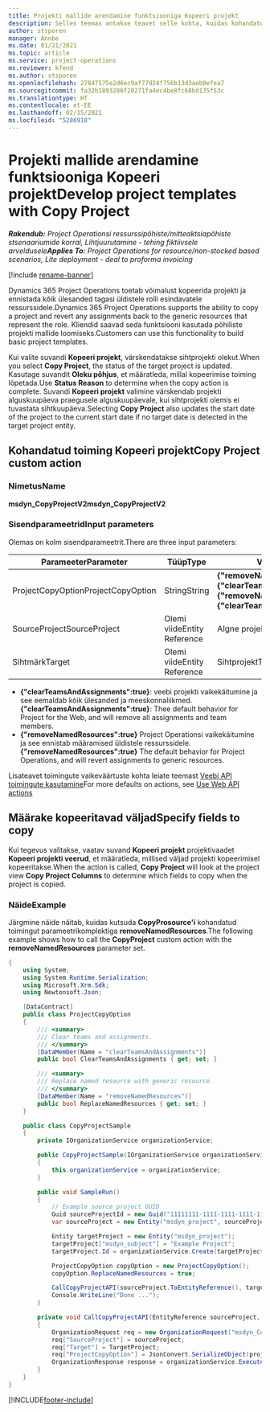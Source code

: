 ```yaml
---
title: Projekti mallide arendamine funktsiooniga Kopeeri projekt
description: Selles teemas antakse teavet selle kohta, kuidas kohandatud toimingut Kopeeri projekt kasutades projekti malle luua.
author: stsporen
manager: Annbe
ms.date: 01/21/2021
ms.topic: article
ms.service: project-operations
ms.reviewer: kfend
ms.author: stsporen
ms.openlocfilehash: 27847575e2d6ec9af77d24f756b13d3aeb0efea7
ms.sourcegitcommit: fa32b1893286f20271fa4ec4be8fc68bd135f53c
ms.translationtype: HT
ms.contentlocale: et-EE
ms.lasthandoff: 02/15/2021
ms.locfileid: "5286918"
---
```

# <a name="develop-project-templates-with-copy-project"></a><span data-ttu-id="b5f83-103">Projekti mallide arendamine funktsiooniga Kopeeri projekt</span><span class="sxs-lookup"><span data-stu-id="b5f83-103">Develop project templates with Copy Project</span></span>

<span data-ttu-id="b5f83-104">_**Rakendub:** Project Operationsi ressurssipõhiste/mitteaktsiapõhiste stsenaariumide korral,  Lihtjuurutamine - tehing fiktiivsele arveldusele_</span><span class="sxs-lookup"><span data-stu-id="b5f83-104">_**Applies To:** Project Operations for resource/non-stocked based scenarios, Lite deployment - deal to proforma invoicing_</span></span>

[!include [rename-banner](~/includes/cc-data-platform-banner.md)]

<span data-ttu-id="b5f83-105">Dynamics 365 Project Operations toetab võimalust kopeerida projekti ja ennistada kõik ülesanded tagasi üldistele rolli esindavatele ressurssidele.</span><span class="sxs-lookup"><span data-stu-id="b5f83-105">Dynamics 365 Project Operations supports the ability to copy a project and revert any assignments back to the generic resources that represent the role.</span></span> <span data-ttu-id="b5f83-106">Kliendid saavad seda funktsiooni kasutada põhiliste projekti mallide loomiseks.</span><span class="sxs-lookup"><span data-stu-id="b5f83-106">Customers can use this functionality to build basic project templates.</span></span>

<span data-ttu-id="b5f83-107">Kui valite suvandi **Kopeeri projekt**, värskendatakse sihtprojekti olekut.</span><span class="sxs-lookup"><span data-stu-id="b5f83-107">When you select **Copy Project**, the status of the target project is updated.</span></span> <span data-ttu-id="b5f83-108">Kasutage suvandit **Oleku põhjus**, et määratleda, millal kopeerimise toiming lõpetada.</span><span class="sxs-lookup"><span data-stu-id="b5f83-108">Use **Status Reason** to determine when the copy action is complete.</span></span> <span data-ttu-id="b5f83-109">Suvandi **Kopeeri projekt** valimine värskendab projekti alguskuupäeva praegusele alguskuupäevale, kui sihtprojekti olemis ei tuvastata sihtkuupäeva.</span><span class="sxs-lookup"><span data-stu-id="b5f83-109">Selecting **Copy Project** also updates the start date of the project to the current start date if no target date is detected in the target project entity.</span></span>

## <a name="copy-project-custom-action"></a><span data-ttu-id="b5f83-110">Kohandatud toiming Kopeeri projekt</span><span class="sxs-lookup"><span data-stu-id="b5f83-110">Copy Project custom action</span></span> 

### <a name="name"></a><span data-ttu-id="b5f83-111">Nimetus</span><span class="sxs-lookup"><span data-stu-id="b5f83-111">Name</span></span> 

<span data-ttu-id="b5f83-112">**msdyn_CopyProjectV2**</span><span class="sxs-lookup"><span data-stu-id="b5f83-112">**msdyn_CopyProjectV2**</span></span>

### <a name="input-parameters"></a><span data-ttu-id="b5f83-113">Sisendparameetrid</span><span class="sxs-lookup"><span data-stu-id="b5f83-113">Input parameters</span></span>
<span data-ttu-id="b5f83-114">Olemas on kolm sisendparameetrit.</span><span class="sxs-lookup"><span data-stu-id="b5f83-114">There are three input parameters:</span></span>

| <span data-ttu-id="b5f83-115">Parameeter</span><span class="sxs-lookup"><span data-stu-id="b5f83-115">Parameter</span></span>          | <span data-ttu-id="b5f83-116">Tüüp</span><span class="sxs-lookup"><span data-stu-id="b5f83-116">Type</span></span>   | <span data-ttu-id="b5f83-117">Väärtused</span><span class="sxs-lookup"><span data-stu-id="b5f83-117">Values</span></span>                                                   | 
|--------------------|--------|----------------------------------------------------------|
| <span data-ttu-id="b5f83-118">ProjectCopyOption</span><span class="sxs-lookup"><span data-stu-id="b5f83-118">ProjectCopyOption</span></span>  | <span data-ttu-id="b5f83-119">String</span><span class="sxs-lookup"><span data-stu-id="b5f83-119">String</span></span> | <span data-ttu-id="b5f83-120">**{"removeNamedResources":true}** või **{"clearTeamsAndAssignments":true}**</span><span class="sxs-lookup"><span data-stu-id="b5f83-120">**{"removeNamedResources":true}** or **{"clearTeamsAndAssignments":true}**</span></span> |
| <span data-ttu-id="b5f83-121">SourceProject</span><span class="sxs-lookup"><span data-stu-id="b5f83-121">SourceProject</span></span>      | <span data-ttu-id="b5f83-122">Olemi viide</span><span class="sxs-lookup"><span data-stu-id="b5f83-122">Entity Reference</span></span> | <span data-ttu-id="b5f83-123">Algne projekt</span><span class="sxs-lookup"><span data-stu-id="b5f83-123">Source Project</span></span> |
| <span data-ttu-id="b5f83-124">Sihtmärk</span><span class="sxs-lookup"><span data-stu-id="b5f83-124">Target</span></span>             | <span data-ttu-id="b5f83-125">Olemi viide</span><span class="sxs-lookup"><span data-stu-id="b5f83-125">Entity Reference</span></span> | <span data-ttu-id="b5f83-126">Sihtprojekt</span><span class="sxs-lookup"><span data-stu-id="b5f83-126">Target Project</span></span> |


- <span data-ttu-id="b5f83-127">**{"clearTeamsAndAssignments":true}**: veebi projekti vaikekäitumine ja see eemaldab kõik ülesanded ja meeskonnaliikmed.</span><span class="sxs-lookup"><span data-stu-id="b5f83-127">**{"clearTeamsAndAssignments":true}**: Thee default behavior for Project for the Web, and will remove all assignments and team members.</span></span>
- <span data-ttu-id="b5f83-128">**{"removeNamedResources":true}** Project Operationsi vaikekäitumine ja see ennistab määramised üldistele ressurssidele.</span><span class="sxs-lookup"><span data-stu-id="b5f83-128">**{"removeNamedResources":true}** The default behavior for Project Operations, and will revert assignments to generic resources.</span></span>

<span data-ttu-id="b5f83-129">Lisateavet toimingute vaikeväärtuste kohta leiate teemast [Veebi API toimingute kasutamine](https://docs.microsoft.com/powerapps/developer/common-data-service/webapi/use-web-api-actions)</span><span class="sxs-lookup"><span data-stu-id="b5f83-129">For more defaults on actions, see [Use Web API actions](https://docs.microsoft.com/powerapps/developer/common-data-service/webapi/use-web-api-actions)</span></span>

## <a name="specify-fields-to-copy"></a><span data-ttu-id="b5f83-130">Määrake kopeeritavad väljad</span><span class="sxs-lookup"><span data-stu-id="b5f83-130">Specify fields to copy</span></span> 
<span data-ttu-id="b5f83-131">Kui tegevus valitakse, vaatav suvand **Kopeeri projekt** projektivaadet **Kopeeri projekti veerud**, et määratleda, millised väljad projekti kopeerimisel kopeeritakse.</span><span class="sxs-lookup"><span data-stu-id="b5f83-131">When the action is called, **Copy Project** will look at the project view **Copy Project Columns** to determine which fields to copy when the project is copied.</span></span>


### <a name="example"></a><span data-ttu-id="b5f83-132">Näide</span><span class="sxs-lookup"><span data-stu-id="b5f83-132">Example</span></span>
<span data-ttu-id="b5f83-133">Järgmine näide näitab, kuidas kutsuda **CopyProsource'i** kohandatud toimingut parameetrikomplektiga **removeNamedResources**.</span><span class="sxs-lookup"><span data-stu-id="b5f83-133">The following example shows how to call the **CopyProject** custom action with the **removeNamedResources** parameter set.</span></span>
```C#
{
    using System;
    using System.Runtime.Serialization;
    using Microsoft.Xrm.Sdk;
    using Newtonsoft.Json;

    [DataContract]
    public class ProjectCopyOption
    {
        /// <summary>
        /// Clear teams and assignments.
        /// </summary>
        [DataMember(Name = "clearTeamsAndAssignments")]
        public bool ClearTeamsAndAssignments { get; set; }

        /// <summary>
        /// Replace named resource with generic resource.
        /// </summary>
        [DataMember(Name = "removeNamedResources")]
        public bool ReplaceNamedResources { get; set; }
    }

    public class CopyProjectSample
    {
        private IOrganizationService organizationService;

        public CopyProjectSample(IOrganizationService organizationService)
        {
            this.organizationService = organizationService;
        }

        public void SampleRun()
        {
            // Example source project GUID
            Guid sourceProjectId = new Guid("11111111-1111-1111-1111-111111111111");
            var sourceProject = new Entity("msdyn_project", sourceProjectId);

            Entity targetProject = new Entity("msdyn_project");
            targetProject["msdyn_subject"] = "Example Project";
            targetProject.Id = organizationService.Create(targetProject);

            ProjectCopyOption copyOption = new ProjectCopyOption();
            copyOption.ReplaceNamedResources = true;

            CallCopyProjectAPI(sourceProject.ToEntityReference(), targetProject.ToEntityReference(), copyOption);
            Console.WriteLine("Done ...");
        }

        private void CallCopyProjectAPI(EntityReference sourceProject, EntityReference TargetProject, ProjectCopyOption projectCopyOption)
        {
            OrganizationRequest req = new OrganizationRequest("msdyn_CopyProjectV2");
            req["SourceProject"] = sourceProject;
            req["Target"] = TargetProject;
            req["ProjectCopyOption"] = JsonConvert.SerializeObject(projectCopyOption);
            OrganizationResponse response = organizationService.Execute(req);
        }
    }
}
```


[!INCLUDE[footer-include](../includes/footer-banner.md)]
